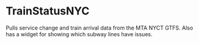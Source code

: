 # TrainStatusNYC

Pulls service change and train arrival data from the MTA NYCT GTFS. Also has a widget for showing which subway lines have issues.

